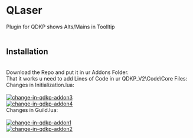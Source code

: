 # QLaser
Plugin for QDKP shows Alts/Mains in Toolltip<br/><br/>

## **Installation**
<br/>
Download the Repo and put it in ur Addons Folder.<br/>
That it works u need to add Lines of Code in ur QDKP_V2\Code\Core Files:<br/>
Changes in Initialization.lua:<br/>
<br/>
<a href="https://ibb.co/F7qtcrT"><img src="https://i.ibb.co/12JxBgW/change-in-qdkp-addon3.png" alt="change-in-qdkp-addon3" border="0"></a><br/>
<a href="https://ibb.co/X3rt6VW"><img src="https://i.ibb.co/3M9cVkT/change-in-qdkp-addon4.png" alt="change-in-qdkp-addon4" border="0"></a><br/>
Changes in Guild.lua:<br/>
<br/>
<a href="https://ibb.co/xDsS5HB"><img src="https://i.ibb.co/rmtGysz/change-in-qdkp-addon1.png" alt="change-in-qdkp-addon1" border="0"></a><br/>
<a href="https://ibb.co/tDFX5dR"><img src="https://i.ibb.co/CQD2FrL/change-in-qdkp-addon2.png" alt="change-in-qdkp-addon2" border="0"></a><br/>
<br/>

